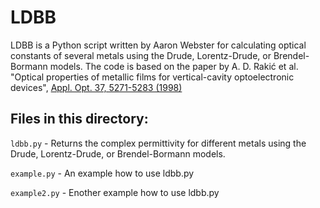 # LDBB
LDBB is a Python script written by Aaron Webster for calculating optical constants of several metals using the Drude, Lorentz-Drude, or Brendel-Bormann models. The code is based on the paper by A. D. Rakić et al. "Optical properties of metallic films for vertical-cavity optoelectronic devices", [Appl. Opt. 37, 5271-5283 (1998)](http://dx.doi.org/10.1364/AO.37.005271)

## Files in this directory:

`ldbb.py` - Returns the complex permittivity for different metals using the Drude, Lorentz-Drude, or Brendel-Bormann models.

`example.py` - An example how to use ldbb.py

`example2.py` - Enother example how to use ldbb.py


